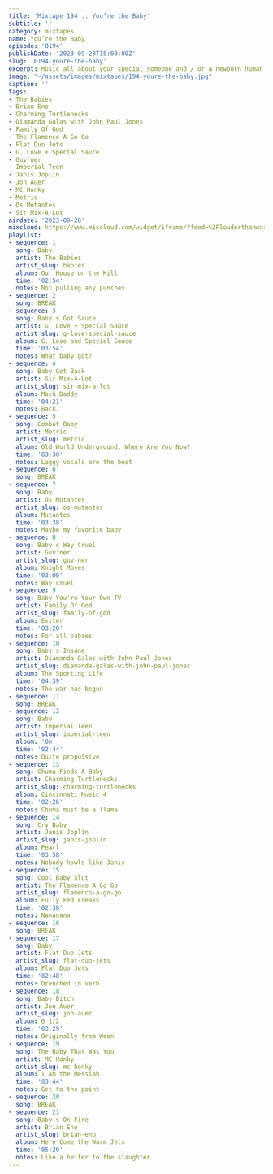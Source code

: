```yaml
---
title: 'Mixtape 194 :: You’re the Baby'
subtitle: ''
category: mixtapes
name: You’re the Baby
episode: '0194'
publishDate: '2023-09-28T15:00:00Z'
slug: '0194-youre-the-baby'
excerpt: Music all about your special someone and / or a newborn human.
image: "~/assets/images/mixtapes/194-youre-the-baby.jpg"
caption: ''
tags:
- The Babies
- Brian Eno
- Charming Turtlenecks
- Diamanda Galas with John Paul Jones
- Family Of God
- The Flamenco A Go Go
- Flat Duo Jets
- G. Love + Special Sauce
- Guv'ner
- Imperial Teen
- Janis Joplin
- Jon Auer
- MC Honky
- Metric
- Os Mutantes
- Sir Mix-A-Lot
airdate: '2023-09-28'
mixcloud: https://www.mixcloud.com/widget/iframe/?feed=%2Flouderthanwar%2Fthe-mixtape-194-youre-the-baby-2023-09-28%2F&hide_artwork=1&hide_cover=1
playlist:
- sequence: 1
  song: Baby
  artist: The Babies
  artist_slug: babies
  album: Our House on the Hill
  time: '02:54'
  notes: Not pulling any punches
- sequence: 2
  song: BREAK
- sequence: 3
  song: Baby's Got Sauce
  artist: G. Love + Special Sauce
  artist_slug: g-love-special-sauce
  album: G. Love and Special Sauce
  time: '03:54'
  notes: What baby got?
- sequence: 4
  song: Baby Got Back
  artist: Sir Mix-A-Lot
  artist_slug: sir-mix-a-lot
  album: Mack Daddy
  time: '04:21'
  notes: Back.
- sequence: 5
  song: Combat Baby
  artist: Metric
  artist_slug: metric
  album: Old World Underground, Where Are You Now?
  time: '03:30'
  notes: Laggy vocals are the best
- sequence: 6
  song: BREAK
- sequence: 7
  song: Baby
  artist: Os Mutantes
  artist_slug: os-mutantes
  album: Mutantes
  time: '03:38'
  notes: Maybe my favorite baby
- sequence: 8
  song: Baby's Way Cruel
  artist: Guv'ner
  artist_slug: guv-ner
  album: Knight Moves
  time: '03:00'
  notes: Way cruel
- sequence: 9
  song: Baby You're Your Own TV
  artist: Family Of God
  artist_slug: family-of-god
  album: Exiter
  time: '03:20'
  notes: For all babies
- sequence: 10
  song: Baby's Insane
  artist: Diamanda Galas with John Paul Jones
  artist_slug: diamanda-galas-with-john-paul-jones
  album: The Sporting Life
  time: '04:39'
  notes: The war has begun
- sequence: 11
  song: BREAK
- sequence: 12
  song: Baby
  artist: Imperial Teen
  artist_slug: imperial-teen
  album: 'On'
  time: '02:44'
  notes: Quite propulsive
- sequence: 13
  song: Chuma Finds A Baby
  artist: Charming Turtlenecks
  artist_slug: charming-turtlenecks
  album: Cincinnati Music 4
  time: '02:26'
  notes: Chuma must be a llama
- sequence: 14
  song: Cry Baby
  artist: Janis Joplin
  artist_slug: janis-joplin
  album: Pearl
  time: '03:58'
  notes: Nobody howls like Janis
- sequence: 15
  song: Cool Baby Slut
  artist: The Flamenco A Go Go
  artist_slug: flamenco-a-go-go
  album: Fully Fed Freaks
  time: '02:38'
  notes: Nananana
- sequence: 16
  song: BREAK
- sequence: 17
  song: Baby
  artist: Flat Duo Jets
  artist_slug: flat-duo-jets
  album: Flat Duo Jets
  time: '02:48'
  notes: Drenched in verb
- sequence: 18
  song: Baby Bitch
  artist: Jon Auer
  artist_slug: jon-auer
  album: 6 1/2
  time: '03:29'
  notes: Originally from Ween
- sequence: 19
  song: The Baby That Was You
  artist: MC Honky
  artist_slug: mc-honky
  album: I Am the Messiah
  time: '03:44'
  notes: Get to the point
- sequence: 20
  song: BREAK
- sequence: 21
  song: Baby's On Fire
  artist: Brian Eno
  artist_slug: brian-eno
  album: Here Come the Warm Jets
  time: '05:20'
  notes: Like a heifer to the slaughter
---
```


